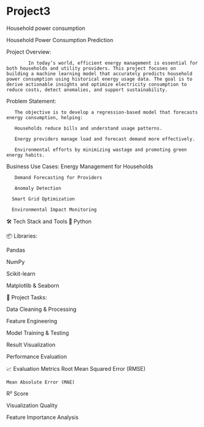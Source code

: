 # Project3
Household power consumption


 
 Household Power Consumption Prediction
 
 
 Project Overview:
            
            In today’s world, efficient energy management is essential for both households and utility providers. This project focuses on building a machine learning model that accurately predicts household power consumption using historical energy usage data. The goal is to derive actionable insights and optimize electricity consumption to reduce costs, detect anomalies, and support sustainability.

 Problem Statement:
 
       The objective is to develop a regression-based model that forecasts energy consumption, helping:
         
       Households reduce bills and understand usage patterns.

       Energy providers manage load and forecast demand more effectively.

       Environmental efforts by minimizing wastage and promoting green energy habits.

 Business Use Cases:
       Energy Management for Households

       Demand Forecasting for Providers

       Anomaly Detection

      Smart Grid Optimization

      Environmental Impact Monitoring



🛠️ Tech Stack and Tools
🐍 Python

📦 Libraries:

  Pandas

  NumPy

  Scikit-learn

  Matplotlib & Seaborn

📁 Project Tasks:

Data Cleaning & Processing

Feature Engineering

Model Training & Testing

Result Visualization

Performance Evaluation


📈 Evaluation Metrics
     Root Mean Squared Error (RMSE)

    Mean Absolute Error (MAE)

   R² Score

   Visualization Quality

   Feature Importance Analysis









